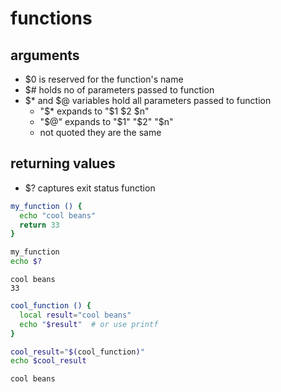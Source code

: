 # functions

## arguments

- $0 is reserved for the function's name
- $# holds no of parameters passed to function
- $* and $@ variables hold all parameters passed to function
    - "$* expands to  "$1 $2 $n"
    - "$@" expands to "$1" "$2" "$n"
    - not quoted they are the same

## returning values

- $? captures exit status function

```bash
my_function () {
  echo "cool beans"
  return 33
}

my_function
echo $?
```
```output
cool beans
33
```

```bash
cool_function () {
  local result="cool beans"
  echo "$result"  # or use printf
}

cool_result="$(cool_function)"
echo $cool_result
```
```output
cool beans
```

